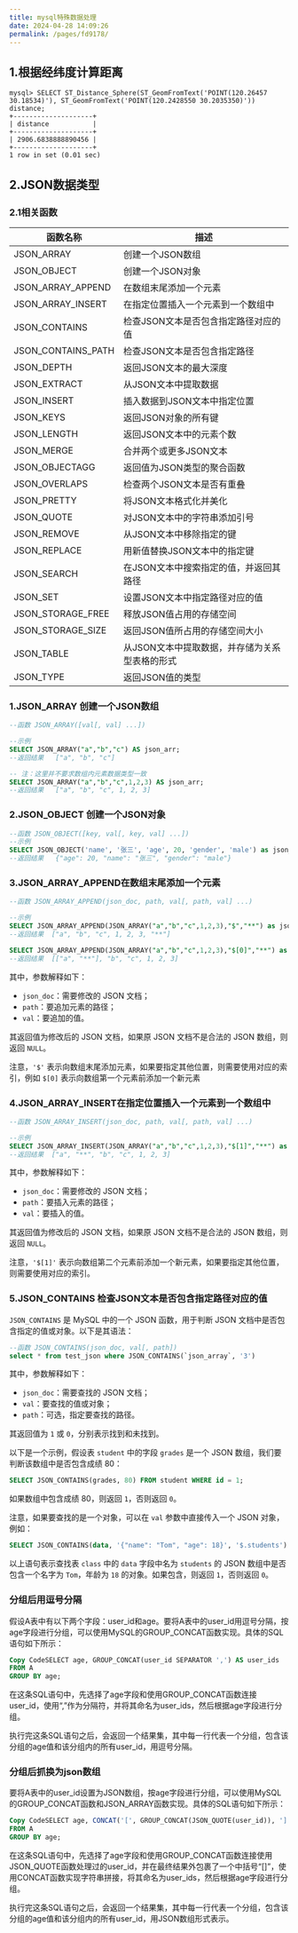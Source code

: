 ```yaml
---
title: mysql特殊数据处理
date: 2024-04-28 14:09:26
permalink: /pages/fd9178/
---
```

## 1.根据经纬度计算距离

```mysql
mysql> SELECT ST_Distance_Sphere(ST_GeomFromText('POINT(120.26457 30.18534)'), ST_GeomFromText('POINT(120.2428550 30.2035350)')) distance;
+--------------------+
| distance           |
+--------------------+
| 2906.6838888890456 |
+--------------------+
1 row in set (0.01 sec)
```

## 2.JSON数据类型

### 2.1相关函数

| 函数名称           | 描述                                           |
| ------------------ | ---------------------------------------------- |
| JSON_ARRAY         | 创建一个JSON数组                               |
| JSON_OBJECT        | 创建一个JSON对象                               |
| JSON_ARRAY_APPEND  | 在数组末尾添加一个元素                         |
| JSON_ARRAY_INSERT  | 在指定位置插入一个元素到一个数组中             |
| JSON_CONTAINS      | 检查JSON文本是否包含指定路径对应的值           |
| JSON_CONTAINS_PATH | 检查JSON文本是否包含指定路径                   |
| JSON_DEPTH         | 返回JSON文本的最大深度                         |
| JSON_EXTRACT       | 从JSON文本中提取数据                           |
| JSON_INSERT        | 插入数据到JSON文本中指定位置                   |
| JSON_KEYS          | 返回JSON对象的所有键                           |
| JSON_LENGTH        | 返回JSON文本中的元素个数                       |
| JSON_MERGE         | 合并两个或更多JSON文本                         |
| JSON_OBJECTAGG     | 返回值为JSON类型的聚合函数                     |
| JSON_OVERLAPS      | 检查两个JSON文本是否有重叠                     |
| JSON_PRETTY        | 将JSON文本格式化并美化                         |
| JSON_QUOTE         | 对JSON文本中的字符串添加引号                   |
| JSON_REMOVE        | 从JSON文本中移除指定的键                       |
| JSON_REPLACE       | 用新值替换JSON文本中的指定键                   |
| JSON_SEARCH        | 在JSON文本中搜索指定的值，并返回其路径         |
| JSON_SET           | 设置JSON文本中指定路径对应的值                 |
| JSON_STORAGE_FREE  | 释放JSON值占用的存储空间                       |
| JSON_STORAGE_SIZE  | 返回JSON值所占用的存储空间大小                 |
| JSON_TABLE         | 从JSON文本中提取数据，并存储为关系型表格的形式 |
| JSON_TYPE          | 返回JSON值的类型                               |

### 1.JSON_ARRAY 创建一个JSON数组

```sql
--函数 JSON_ARRAY([val[, val] ...])

--示例
SELECT JSON_ARRAY("a","b","c") AS json_arr;
--返回结果   ["a", "b", "c"]

-- 注：这里并不要求数组内元素数据类型一致
SELECT JSON_ARRAY("a","b","c",1,2,3) AS json_arr;
--返回结果   ["a", "b", "c", 1, 2, 3]
```

### 2.JSON_OBJECT 创建一个JSON对象

```sql
--函数 JSON_OBJECT([key, val[, key, val] ...])
--示例
SELECT JSON_OBJECT('name', '张三', 'age', 20, 'gender', 'male') as json_obj;
--返回结果   {"age": 20, "name": "张三", "gender": "male"}
```



### 3.JSON_ARRAY_APPEND在数组末尾添加一个元素

```sql
--函数 JSON_ARRAY_APPEND(json_doc, path, val[, path, val] ...)

--示例
SELECT JSON_ARRAY_APPEND(JSON_ARRAY("a","b","c",1,2,3),"$","**") as json_arr;
--返回结果  ["a", "b", "c", 1, 2, 3, "**"]

SELECT JSON_ARRAY_APPEND(JSON_ARRAY("a","b","c",1,2,3),"$[0]","**") as json_arr;
--返回结果  [["a", "**"], "b", "c", 1, 2, 3]
```

其中，参数解释如下：

- `json_doc`：需要修改的 JSON 文档；
- `path`：要追加元素的路径；
- `val`：要追加的值。

其返回值为修改后的 JSON 文档，如果原 JSON 文档不是合法的 JSON 数组，则返回 `NULL`。

注意，`'$'` 表示向数组末尾添加元素，如果要指定其他位置，则需要使用对应的索引，例如 `$[0]` 表示向数组第一个元素前添加一个新元素

### 4.JSON_ARRAY_INSERT在指定位置插入一个元素到一个数组中

```sql
--函数 JSON_ARRAY_INSERT(json_doc, path, val[, path, val] ...)

--示例
SELECT JSON_ARRAY_INSERT(JSON_ARRAY("a","b","c",1,2,3),"$[1]","**") as json_arr;
--返回结果  ["a", "**", "b", "c", 1, 2, 3]
```

其中，参数解释如下：

- `json_doc`：需要修改的 JSON 文档；
- `path`：要插入元素的路径；
- `val`：要插入的值。

其返回值为修改后的 JSON 文档，如果原 JSON 文档不是合法的 JSON 数组，则返回 `NULL`。

注意，`'$[1]'` 表示向数组第二个元素前添加一个新元素，如果要指定其他位置，则需要使用对应的索引。

### 5.JSON_CONTAINS  检查JSON文本是否包含指定路径对应的值

`JSON_CONTAINS` 是 MySQL 中的一个 JSON 函数，用于判断 JSON 文档中是否包含指定的值或对象。以下是其语法：

```sql
--函数 JSON_CONTAINS(json_doc, val[, path])
select * from test_json where JSON_CONTAINS(`json_array`, '3')
```

其中，参数解释如下：

- `json_doc`：需要查找的 JSON 文档；
- `val`：要查找的值或对象；
- `path`：可选，指定要查找的路径。

其返回值为 `1` 或 `0`，分别表示找到和未找到。

以下是一个示例，假设表 `student` 中的字段 `grades` 是一个 JSON 数组，我们要判断该数组中是否包含成绩 80：

```sql
SELECT JSON_CONTAINS(grades, 80) FROM student WHERE id = 1;
```

如果数组中包含成绩 80，则返回 `1`，否则返回 `0`。

注意，如果要查找的是一个对象，可以在 `val` 参数中直接传入一个 JSON 对象，例如：

```sql
SELECT JSON_CONTAINS(data, '{"name": "Tom", "age": 18}', '$.students') FROM class WHERE id = 1;
```

以上语句表示查找表 `class` 中的 `data` 字段中名为 `students` 的 JSON 数组中是否包含一个名字为 `Tom`，年龄为 `18` 的对象。如果包含，则返回 `1`，否则返回 `0`。







### 分组后用逗号分隔

假设A表中有以下两个字段：user_id和age。要将A表中的user_id用逗号分隔，按age字段进行分组，可以使用MySQL的GROUP_CONCAT函数实现。具体的SQL语句如下所示：

```sql
Copy CodeSELECT age, GROUP_CONCAT(user_id SEPARATOR ',') AS user_ids
FROM A
GROUP BY age;
```

在这条SQL语句中，先选择了age字段和使用GROUP_CONCAT函数连接user_id，使用“,”作为分隔符，并将其命名为user_ids，然后根据age字段进行分组。

执行完这条SQL语句之后，会返回一个结果集，其中每一行代表一个分组，包含该分组的age值和该分组内的所有user_id，用逗号分隔。



### 分组后抓换为json数组

要将A表中的user_id设置为JSON数组，按age字段进行分组，可以使用MySQL的GROUP_CONCAT函数和JSON_ARRAY函数实现。具体的SQL语句如下所示：

```sql
Copy CodeSELECT age, CONCAT('[', GROUP_CONCAT(JSON_QUOTE(user_id)), ']') AS user_ids
FROM A
GROUP BY age;
```

在这条SQL语句中，先选择了age字段和使用GROUP_CONCAT函数连接使用JSON_QUOTE函数处理过的user_id，并在最终结果外包裹了一个中括号“[]”，使用CONCAT函数实现字符串拼接，将其命名为user_ids，然后根据age字段进行分组。

执行完这条SQL语句之后，会返回一个结果集，其中每一行代表一个分组，包含该分组的age值和该分组内的所有user_id，用JSON数组形式表示。